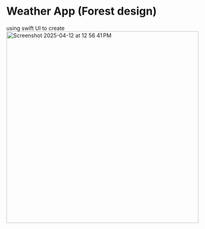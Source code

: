 # Weather App (Forest design)

using swift UI 
to create 
<img width="502" alt="Screenshot 2025-04-12 at 12 56 41 PM" src="https://github.com/user-attachments/assets/73ec027a-7e43-4da5-bda5-5373ed34fe3c" />
